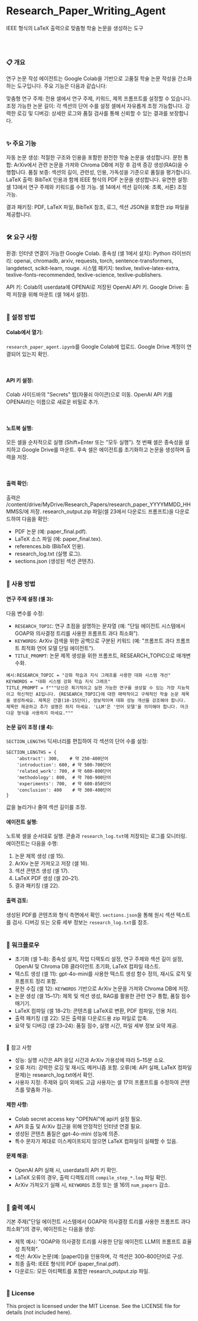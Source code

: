 # Research_Paper_Writing_Agent

IEEE 형식의 LaTeX 출력으로 맞춤형 학술 논문을 생성하는 도구

<br>

#

### 📋 개요
연구 논문 작성 에이전트는 Google Colab을 기반으로 고품질 학술 논문 작성을 간소화하는 도구입니다. 주요 기능은 다음과 같습니다:

맞춤형 연구 주제: 전용 셀에서 연구 주제, 키워드, 제목 프롬프트를 설정할 수 있습니다.
조정 가능한 논문 길이: 각 섹션의 단어 수를 설정 셀에서 자유롭게 조정 가능합니다.
강력한 로깅 및 디버깅: 상세한 로그와 품질 검사를 통해 신뢰할 수 있는 결과를 보장합니다.
<br>

#

### ✨ 주요 기능

자동 논문 생성: 적절한 구조와 인용을 포함한 완전한 학술 논문을 생성합니다.
문헌 통합: ArXiv에서 관련 논문을 가져와 Chroma DB에 저장 후 검색 증강 생성(RAG)을 수행합니다.
품질 보증: 섹션의 길이, 관련성, 인용, 가독성을 기준으로 품질을 평가합니다.
LaTeX 출력: BibTeX 인용과 함께 IEEE 형식의 PDF 논문을 생성합니다.
유연한 설정:
셀 13에서 연구 주제와 키워드를 수정 가능.
셀 14에서 섹션 길이(예: 초록, 서론) 조정 가능.


결과 패키징: PDF, LaTeX 파일, BibTeX 참조, 로그, 섹션 JSON을 포함한 zip 파일을 제공합니다.

#

### 🛠️ 요구 사항

환경: 인터넷 연결이 가능한 Google Colab.
종속성 (셀 1에서 설치):
Python 라이브러리: openai, chromadb, arxiv, requests, torch, sentence-transformers, langdetect, scikit-learn, rouge.
시스템 패키지: texlive, texlive-latex-extra, texlive-fonts-recommended, texlive-science, texlive-publishers.


API 키: Colab의 userdata에 OPENAI로 저장된 OpenAI API 키.
Google Drive: 출력 저장을 위해 마운트 (셀 1에서 설정).

#

### 🚀 설정 방법

#### Colab에서 열기:

`research_paper_agent.ipynb`를 Google Colab에 업로드.
Google Drive 계정이 연결되어 있는지 확인.

<br>

#### API 키 설정:

Colab 사이드바의 "Secrets" 탭(자물쇠 아이콘)으로 이동.
OpenAI API 키를 OPENAI라는 이름으로 새로운 비밀로 추가.

<br>

#### 노트북 실행:

모든 셀을 순차적으로 실행 (Shift+Enter 또는 "모두 실행").
첫 번째 셀은 종속성을 설치하고 Google Drive를 마운트.
후속 셀은 에이전트를 초기화하고 논문을 생성하며 출력을 저장.

<br>

#### 출력 확인:

출력은 /content/drive/MyDrive/Research_Papers/research_paper_YYYYMMDD_HHMMSS/에 저장.
research_output.zip 파일(셀 23에서 다운로드 프롬프트)을 다운로드하여 다음을 확인:
- PDF 논문 (예: paper_final.pdf).
- LaTeX 소스 파일 (예: paper_final.tex).
- references.bib (BibTeX 인용).
- research_log.txt (실행 로그).
- sections.json (생성된 섹션 콘텐츠).

#

### 📝 사용 방법

#### 연구 주제 설정 (셀 3):

다음 변수를 수정:
- `RESEARCH_TOPIC`: 연구 초점을 설명하는 문자열 (예: "단일 에이전트 시스템에서 GOAP와 의사결정 트리를 사용한 프롬프트 과다 최소화").
- `KEYWORDS`: ArXiv 검색을 위한 공백으로 구분된 키워드 (예: "프롬프트 과다 프롬프트 최적화 언어 모델 단일 에이전트").
- `TITLE_PROMPT`: 논문 제목 생성을 위한 프롬프트, RESEARCH_TOPIC으로 매개변수화.

```
예시:RESEARCH_TOPIC = "강화 학습과 지식 그래프를 사용한 대화 시스템 개선"
KEYWORDS = "대화 시스템 강화 학습 지식 그래프"
TITLE_PROMPT = f"""당신은 획기적이고 실현 가능한 연구를 생성할 수 있는 가장 지능적이고 혁신적인 AI입니다. {RESEARCH_TOPIC}에 대한 매력적이고 구체적인 학술 논문 제목을 생성하세요. 제목은 간결(10-15단어), 정보적이며 대화 성능 개선을 강조해야 합니다. 제목만 제공하고 추가 설명은 하지 마세요. 'LLM'은 '언어 모델'을 의미해야 합니다. 마크다운 형식을 사용하지 마세요."""
```



#### 논문 길이 조정 (셀 4):

`SECTION_LENGTHS` 딕셔너리를 편집하여 각 섹션의 단어 수를 설정:
```
SECTION_LENGTHS = {
    'abstract': 300,    # 약 250-400단어
    'introduction': 600, # 약 500-700단어
    'related_work': 700, # 약 600-800단어
    'methodology': 800,  # 약 700-900단어
    'experiments': 700,  # 약 600-850단어
    'conclusion': 400    # 약 300-400단어
}
```

값을 늘리거나 줄여 섹션 길이를 조정.


#### 에이전트 실행:

노트북 셀을 순서대로 실행.
콘솔과 `research_log.txt`에 저장되는 로그를 모니터링.
에이전트는 다음을 수행:
1. 논문 제목 생성 (셀 15).
2. ArXiv 논문 가져오고 저장 (셀 16).
3. 섹션 콘텐츠 생성 (셀 17).
4. LaTeX PDF 생성 (셀 20–21).
5. 결과 패키징 (셀 22).




#### 출력 검토:

생성된 PDF를 콘텐츠와 형식 측면에서 확인.
`sections.json`을 통해 원시 섹션 텍스트를 검사.
디버깅 또는 오류 세부 정보는 `research_log.txt`를 참조.


#

### 🔄 워크플로우

- 초기화 (셀 1–8): 종속성 설치, 작업 디렉토리 설정, 연구 주제와 섹션 길이 설정, OpenAI 및 Chroma DB 클라이언트 초기화, LaTeX 컴파일 테스트.
- 텍스트 생성 (셀 11): gpt-4o-mini를 사용한 텍스트 생성 함수 정의, 재시도 로직 및 프롬프트 정리 포함.
- 문헌 수집 (셀 12): `KEYWORDS` 기반으로 ArXiv 논문을 가져와 Chroma DB에 저장.
- 논문 생성 (셀 15–17): 제목 및 섹션 생성, RAG를 활용한 관련 연구 통합, 품질 점수 매기기.
- LaTeX 컴파일 (셀 18–21): 콘텐츠를 LaTeX로 변환, PDF 컴파일, 인용 처리.
- 출력 패키징 (셀 22): 모든 출력을 다운로드용 zip 파일로 압축.
- 요약 및 디버깅 (셀 23–24): 품질 점수, 실행 시간, 파일 세부 정보 요약 제공.

#

📌 참고 사항

- 성능: 실행 시간은 API 응답 시간과 ArXiv 가용성에 따라 5–15분 소요.
- 오류 처리: 강력한 로깅 및 재시도 메커니즘 포함. 오류(예: API 실패, LaTeX 컴파일 문제)는 research_log.txt에서 확인.
- 사용자 지정: 주제와 길이 외에도 고급 사용자는 셀 17의 프롬프트를 수정하여 콘텐츠를 맞춤화 가능.

#### 제한 사항:
- Colab secret access key "OPENAI"에 api키 설정 필요.
- API 호출 및 ArXiv 접근을 위해 안정적인 인터넷 연결 필요.
- 생성된 콘텐츠 품질은 gpt-4o-mini 성능에 의존.
- 특수 문자가 제대로 이스케이프되지 않으면 LaTeX 컴파일이 실패할 수 있음.


#### 문제 해결:
- OpenAI API 실패 시, userdata의 API 키 확인.
- LaTeX 오류의 경우, 출력 디렉토리의 `compile_step_*.log` 파일 확인.
- ArXiv 가져오기 실패 시, `KEYWORDS` 조정 또는 셀 16의 `num_papers` 감소.


#

### 📄 출력 예시
기본 주제("단일 에이전트 시스템에서 GOAP와 의사결정 트리를 사용한 프롬프트 과다 최소화")의 경우, 에이전트는 다음을 생성:

- 제목 예시: "GOAP와 의사결정 트리를 사용한 단일 에이전트 LLM의 프롬프트 효율성 최적화".
- 섹션: ArXiv 논문(예: [paper0])을 인용하며, 각 섹션은 300–800단어로 구성.
- 최종 출력: IEEE 형식의 PDF (paper_final.pdf).
- 다운로드: 모든 아티팩트를 포함한 research_output.zip 파일.

#
 
### 📜 License
This project is licensed under the MIT License. See the LICENSE file for details (not included here).


